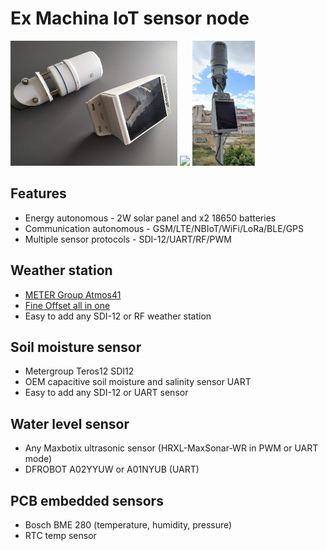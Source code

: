 # Ex Machina IoT sensor node
<img src="./media/atmos41.jpg" height="200"> <img src="./media/pcb.png" height="200"> <img src="./media/atmos41+exm-IoT-node2.jpg" height="200">

## Features

- Energy autonomous - 2W solar panel and x2 18650 batteries
- Communication autonomous - GSM/LTE/NBIoT/WiFi/LoRa/BLE/GPS
- Multiple sensor protocols - SDI-12/UART/RF/PWM

## Weather station

- <a href="https://www.metergroup.com/environment/products/atmos-41-weather-station/" target="_blank">METER Group Atmos41</a>
- <a href="http://www.foshk.com/Weather_Professional/" target="_blank">Fine Offset all in one</a>
- Easy to add any SDI-12 or RF weather station

## Soil moisture sensor

- Metergroup Teros12 SDI12
- OEM capacitive soil moisture and salinity sensor UART
- Easy to add any SDI-12 or UART sensor

## Water level sensor

- Any Maxbotix ultrasonic sensor (HRXL-MaxSonar-WR in PWM or UART mode)
- DFROBOT A02YYUW or A01NYUB (UART)

## PCB embedded sensors

- Bosch BME 280 (temperature, humidity, pressure)
- RTC temp sensor
